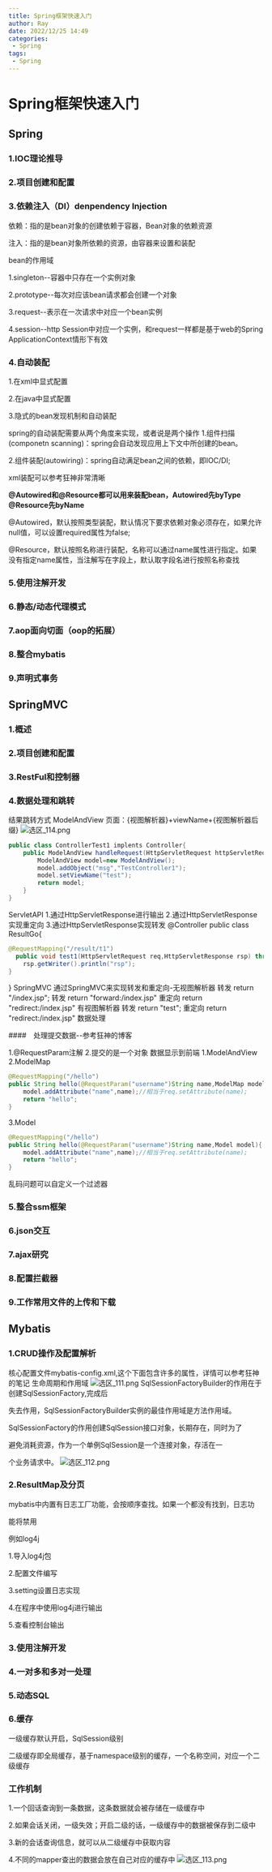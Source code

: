 ```yaml
---
title: Spring框架快速入门
author: Ray
date: 2022/12/25 14:49
categories:
 - Spring
tags:
 - Spring
---
```

# Spring框架快速入门

## Spring

### 1.IOC理论推导

### 2.项目创建和配置

### 3.依赖注入（DI）denpendency Injection

依赖：指的是bean对象的创建依赖于容器，Bean对象的依赖资源

注入：指的是bean对象所依赖的资源，由容器来设置和装配

bean的作用域

1.singleton--容器中只存在一个实例对象

2.prototype--每次对应该bean请求都会创建一个对象

3.request--表示在一次请求中对应一个bean实例

4.session--http Session中对应一个实例，和request一样都是基于web的Spring ApplicationContext情形下有效

### 4.自动装配

1.在xml中显式配置

2.在java中显式配置

3.隐式的bean发现机制和自动装配

spring的自动装配需要从两个角度来实现，或者说是两个操作
1.组件扫描(componetn scanning)：spring会自动发现应用上下文中所创建的bean。

2.组件装配(autowiring)：spring自动满足bean之间的依赖，即IOC/DI;

xml装配可以参考狂神非常清晰

**@Autowired和@Resource都可以用来装配bean，Autowired先byType @Resource先byName**

@Autowired，默认按照类型装配，默认情况下要求依赖对象必须存在，如果允许null值，可以设置required属性为false;

@Resource，默认按照名称进行装配，名称可以通过name属性进行指定。如果没有指定name属性，当注解写在字段上，默认取字段名进行按照名称查找

### 5.使用注解开发

### 6.静态/动态代理模式

### 7.aop面向切面（oop的拓展）

### 8.整合mybatis

### 9.声明式事务

## SpringMVC

### 1.概述

### 2.项目创建和配置

### 3.RestFul和控制器

### 4.数据处理和跳转

结果跳转方式
ModelAndView
页面：{视图解析器}+viewName+{视图解析器后缀}
![选区_114.png](https://i.loli.net/2021/02/20/xOdKXh7MkzZvgYQ.png)

```java
public class ControllerTest1 implents Controller{
    public ModelAndView handleRequest(HttpServletRequest httpServletRequest,HttpServletResponse httpServletResponse){
        ModelAndView model=new ModelAndView();
        model.addObject("msg","TestController1");
        model.setViewName("test");
        return model;
    }
}
```

ServletAPI
1.通过HttpServletResponse进行输出
2.通过HttpServletResponse实现重定向
3.通过HttpServletResponse实现转发
@Controller
public class ResultGo{

```java
@RequestMapping("/result/t1")
  public void test1(HttpServletRequest req,HttpServletResponse rsp) throws IOException{
    rsp.getWriter().println("rsp");
}
```

}
SpringMVC
通过SpringMVC来实现转发和重定向-无视图解析器
转发
return "/index.jsp";
转发
return "forward:/index.jsp"
重定向
return "redirect:/index.jsp"
有视图解析器
转发
return "test";
重定向
return "redirect:/index.jsp"
数据处理

####　处理提交数据--参考狂神的博客

1.@RequestParam注解
2.提交的是一个对象
数据显示到前端
1.ModelAndView
2.ModelMap

```java
@RequestMapping("/hello")
public String hello(@RequestParam("username")String name,ModelMap model){
    model.addAttribute("name",name);//相当于req.setAttribute(name);
    return "hello";
}
```

3.Model

```java
@RequestMapping("/hello")
public String hello(@RequestParam("username")String name,Model model){
    model.addAttribute("name",name);//相当于req.setAttribute(name);
    return "hello";
}
```

乱码问题可以自定义一个过滤器

### 5.整合ssm框架

### 6.json交互

### 7.ajax研究

### 8.配置拦截器

### 9.工作常用文件的上传和下载

## Mybatis

### 1.CRUD操作及配置解析

核心配置文件mybatis-config.xml,这个下面包含许多的属性，详情可以参考狂神的笔记
生命周期和作用域
![选区_111.png](https://i.loli.net/2021/02/20/FEukKesylBG8Rbh.png)
SqlSessionFactoryBuilder的作用在于创建SqlSessionFactory,完成后

失去作用，SqlSessionFactoryBuilder实例的最佳作用域是方法作用域。

SqlSessionFactory的作用创建SqlSession接口对象，长期存在，同时为了

避免消耗资源，作为一个单例SqlSession是一个连接对象，存活在一

个业务请求中。
![选区_112.png](https://i.loli.net/2021/02/20/ouO3L4Ie8QNR7iT.png)

### 2.ResultMap及分页

mybatis中内置有日志工厂功能，会按顺序查找。如果一个都没有找到，日志功

能将禁用

例如log4j

1.导入log4j包

2.配置文件编写

3.setting设置日志实现

4.在程序中使用log4j进行输出

5.查看控制台输出

### 3.使用注解开发

### 4.一对多和多对一处理

### 5.动态SQL

### 6.缓存

一级缓存默认开启，SqlSession级别

二级缓存即全局缓存，基于namespace级别的缓存，一个名称空间，对应一个二级缓存

### 工作机制

1.一个回话查询到一条数据，这条数据就会被存储在一级缓存中

2.如果会话关闭，一级失效；开启二级的话，一级缓存中的数据被保存到二级中

3.新的会话查询信息，就可以从二级缓存中获取内容

4.不同的mapper查出的数据会放在自己对应的缓存中
![选区_113.png](https://i.loli.net/2021/02/20/GCu89qfvhXwdUWP.png)
